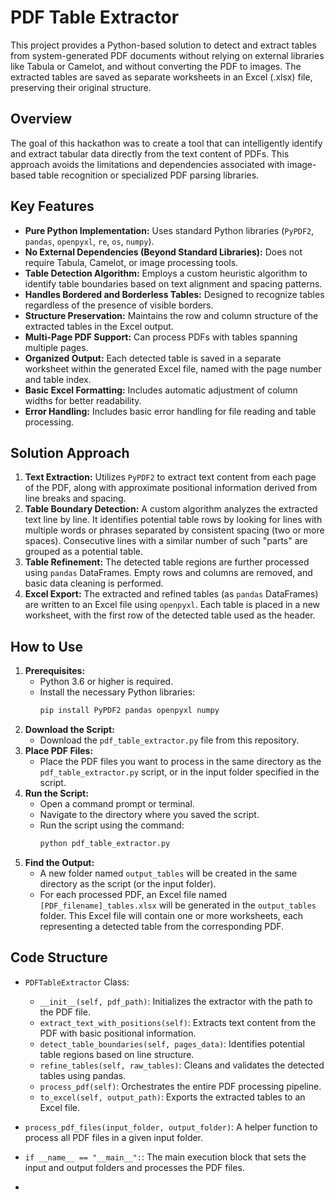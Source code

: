 # PDF Table Extractor

This project provides a Python-based solution to detect and extract tables from system-generated PDF documents without relying on external libraries like Tabula or Camelot, and without converting the PDF to images. The extracted tables are saved as separate worksheets in an Excel (.xlsx) file, preserving their original structure.

## Overview

The goal of this hackathon was to create a tool that can intelligently identify and extract tabular data directly from the text content of PDFs. This approach avoids the limitations and dependencies associated with image-based table recognition or specialized PDF parsing libraries.

## Key Features

* **Pure Python Implementation:** Uses standard Python libraries (`PyPDF2`, `pandas`, `openpyxl`, `re`, `os`, `numpy`).
* **No External Dependencies (Beyond Standard Libraries):** Does not require Tabula, Camelot, or image processing tools.
* **Table Detection Algorithm:** Employs a custom heuristic algorithm to identify table boundaries based on text alignment and spacing patterns.
* **Handles Bordered and Borderless Tables:** Designed to recognize tables regardless of the presence of visible borders.
* **Structure Preservation:** Maintains the row and column structure of the extracted tables in the Excel output.
* **Multi-Page PDF Support:** Can process PDFs with tables spanning multiple pages.
* **Organized Output:** Each detected table is saved in a separate worksheet within the generated Excel file, named with the page number and table index.
* **Basic Excel Formatting:** Includes automatic adjustment of column widths for better readability.
* **Error Handling:** Includes basic error handling for file reading and table processing.

## Solution Approach

1.  **Text Extraction:** Utilizes `PyPDF2` to extract text content from each page of the PDF, along with approximate positional information derived from line breaks and spacing.
2.  **Table Boundary Detection:** A custom algorithm analyzes the extracted text line by line. It identifies potential table rows by looking for lines with multiple words or phrases separated by consistent spacing (two or more spaces). Consecutive lines with a similar number of such "parts" are grouped as a potential table.
3.  **Table Refinement:** The detected table regions are further processed using `pandas` DataFrames. Empty rows and columns are removed, and basic data cleaning is performed.
4.  **Excel Export:** The extracted and refined tables (as `pandas` DataFrames) are written to an Excel file using `openpyxl`. Each table is placed in a new worksheet, with the first row of the detected table used as the header.

## How to Use

1.  **Prerequisites:**
    * Python 3.6 or higher is required.
    * Install the necessary Python libraries:
        ```bash
        pip install PyPDF2 pandas openpyxl numpy
        ```
2.  **Download the Script:**
    * Download the `pdf_table_extractor.py` file from this repository.
3.  **Place PDF Files:**
    * Place the PDF files you want to process in the same directory as the `pdf_table_extractor.py` script, or in the input folder specified in the script.
4.  **Run the Script:**
    * Open a command prompt or terminal.
    * Navigate to the directory where you saved the script.
    * Run the script using the command:
        ```bash
        python pdf_table_extractor.py
        ```
5.  **Find the Output:**
    * A new folder named `output_tables` will be created in the same directory as the script (or the input folder).
    * For each processed PDF, an Excel file named `[PDF_filename]_tables.xlsx` will be generated in the `output_tables` folder. This Excel file will contain one or more worksheets, each representing a detected table from the corresponding PDF.


## Code Structure

* `PDFTableExtractor` Class:
    * `__init__(self, pdf_path)`: Initializes the extractor with the path to the PDF file.
    * `extract_text_with_positions(self)`: Extracts text content from the PDF with basic positional information.
    * `detect_table_boundaries(self, pages_data)`: Identifies potential table regions based on line structure.
    * `refine_tables(self, raw_tables)`: Cleans and validates the detected tables using pandas.
    * `process_pdf(self)`: Orchestrates the entire PDF processing pipeline.
    * `to_excel(self, output_path)`: Exports the extracted tables to an Excel file.
* `process_pdf_files(input_folder, output_folder)`: A helper function to process all PDF files in a given input folder.
* `if __name__ == "__main__":`: The main execution block that sets the input and output folders and processes the PDF files.

* 
